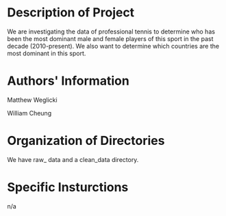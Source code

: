 # Description of Project

We are investigating the data of professional tennis to determine who has been the most dominant male and female players of this sport in the past decade (2010-present). We also want to determine which countries are the most dominant in this sport. 

# Authors' Information

Matthew Weglicki

William Cheung

# Organization of Directories

We have raw\_ data and a clean_data directory.

# Specific Insturctions

n/a
